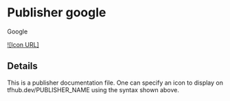 # Publisher google
Google

[![Icon URL]](IMAGE_URL)

## Details

This is a publisher documentation file. One can specify an icon to display on
tfhub.dev/PUBLISHER_NAME using the syntax shown above.
